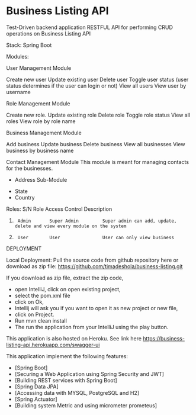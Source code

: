 # Business Listing API
Test-Driven backend application RESTFUL API for performing CRUD operations on Business Listing API

Stack: Spring Boot

Modules:

User Management Module

Create new user
Update existing user
Delete user
Toggle user status (user status determines if the user can login or not)
View all users
View user by username

Role Management Module

Create new role.
Update existing role
Delete role
Toggle role status
View all roles
View role by role name

Business Management Module

Add business
Update business
Delete business
View all businesses
View business by business name

Contact Management Module
This module is meant for managing contacts for the businesses.
* Address Sub-Module
 - State
 - Country


Roles: 
S/N	    Role	    Access Control      Description

1.      Admin	    Super Admin         Super admin can add, update, delete and view every module on the system
2.      User	    User                User can only view business

DEPLOYMENT

Local Deployment:
Pull the source code from github repository here or download as zip file: https://github.com/timadeshola/business-listing.git

If you download as zip file, extract the zip code, 
* open IntelliJ, click on open existing project, 
* select the pom.xml file 
* click on Ok, 
* Intellij will ask you if you want to open it as new project or new file, 
* click on Project.
* Run mvn clean install
* The run the application from your IntelliJ using the play button.

This application is also hosted on Heroku.
See link here https://business-listing-api.herokuapp.com/swagger-ui

This application implement the following features:

* [Spring Boot]
* [Securing a Web Application using Spring Security and JWT]
* [Building REST services with Spring Boot]
* [Spring Data JPA]
* [Accessing data with MYSQL, PostgreSQL and H2]
* [Spring Actuator]
* [Building system Metric and using micrometer prometeus]



